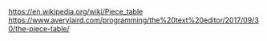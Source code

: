 
https://en.wikipedia.org/wiki/Piece_table
https://www.averylaird.com/programming/the%20text%20editor/2017/09/30/the-piece-table/
